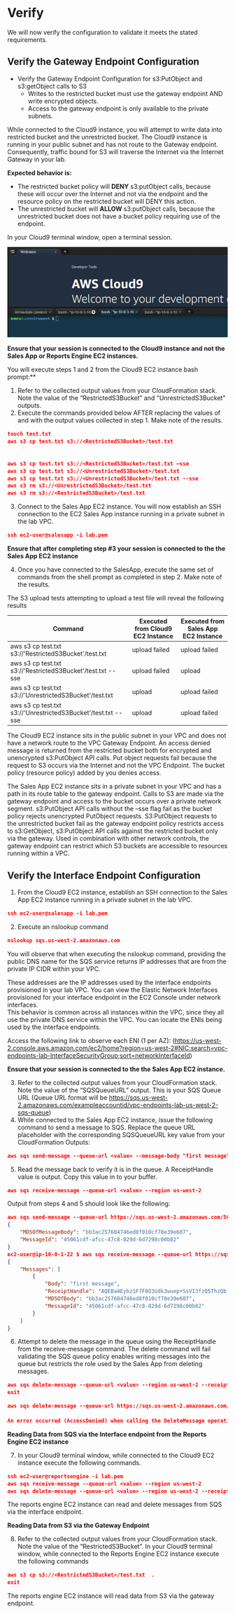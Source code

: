 
# Verify

We will now verify the configuration to validate it meets the stated requirements.  

## Verify the Gateway Endpoint Configuration

* Verify the Gateway Endpoint Configuration for s3:PutObject and s3:getObject calls to S3
  * Writes to the restricted bucket must use the gateway endpoint AND write encrypted objects.
  * Access to the gateway endpoint is only available to the private subnets. 

While connected to the Cloud9 instance, you will attempt to write data into restricted bucket and the unrestricted bucket.  The Cloud9 instance is running in your public subnet and has not route to the Gateway endpoint.  Consequently, traffic bound for S3 will traverse the Internet via the Internet Gateway in your lab.  

**Expected behavior is:** 
* The restricted bucket policy will **DENY** s3:putObject calls, because these will occur over the Internet and not via the endpoint and the resource policy on the restricted bucket will DENY this action. 
* The unrestricted bucket will **ALLOW** s3:putObject calls, because the unrestricted bucket does not have a bucket policy requiring use of the endpoint. 

In your Cloud9 terminal window, open a terminal session.  

![verify-1](./images/verify-1.png) 

**Ensure that your session is connected to the Cloud9 instance and not the Sales App or Reports Engine EC2 instances.** 

You will execute steps 1 and 2 from the Cloud9 EC2 instance bash prompt:**

1.  Refer to the collected output values from your CloudFormation stack.  Note the value of the “RestrictedS3Bucket” and "UnrestrictedS3Bucket" outputs.  
2.  Execute the commands provided below AFTER replacing the values of <RestrictedS3Bucket> and <UnrestrictedS3Bucket> with the output values collected in step 1.  Make note of the results.

``` json
touch test.txt
aws s3 cp test.txt s3://<RestrictedS3Bucket>/test.txt

   
aws s3 cp test.txt s3://<RestrictedS3Bucket>/test.txt –sse
aws s3 cp test.txt s3://<UnrestrictedS3Bucket>/test.txt
aws s3 cp test.txt s3://<UnrestrictedS3Bucket>/test.txt --sse  
aws s3 rm s3://<UnrestrictedS3Bucket>/test.txt   
aws s3 rm s3://<RestrictedS3Bucket>/test.txt     
```

3. Connect to the Sales App EC2 instance.  You will now establish an SSH connection to the EC2 Sales App instance running in a private subnet in the lab VPC.   

``` json
ssh ec2-user@salesapp -i lab.pem
```

**Ensure that after completing step #3 your session is connected to the the Sales App EC2 instance**

4. Once you have connected to the SalesApp, execute the same set of commands from the shell prompt as completed in step 2. Make note of the results.


The S3 upload tests attempting to upload a test file will reveal the following results

|Command   |  Executed from Cloud9 EC2 Instance |  Executed from Sales App EC2 Instance |  
|---|---|---|
| aws s3 cp test.txt s3://'RestrictedS3Bucket'/test.txt    |  upload failed | upload failed  |  
| aws s3 cp test.txt s3://'RestrictedS3Bucket'/test.txt --sse  |  	upload failed |  upload |
| aws s3 cp test.txt s3://'UnrestrictedS3Bucket'/test.txt  |  upload |  upload failed |
| aws s3 cp test.txt s3://'UnrestrictedS3Bucket'/test.txt --sse | upload  | upload failed  |

The Cloud9 EC2 instance sits in the public subnet in your VPC and does not have a network route to the VPC Gateway Endpoint.  An access denied message is returned from the restricted bucket both for encrypted and unencrypted s3:PutObject API calls. Put object requests fail because the request to S3 occurs via the Internet and not the VPC Endpoint.  The bucket policy (resource policy) added by you denies access.

The Sales App EC2 instance sits in a private subnet in your VPC and has a path in its route table to the gateway endpoint.  Calls to S3 are made via the gateway endpoint and access to the bucket occurs over a private network segment.  s3:PutObject API calls without the –sse flag fail as the bucket policy rejects unencrypted PutObject requests.  S3:PutObject requests to the unrestricted bucket fail as the gateway endpoint policy restricts access to s3:GetObject, s3:PutObject API calls against the restricted bucket only via the gateway.  Used in combination with other network controls, the gateway endpoint can restrict which S3 buckets are accessible to resources running within a VPC. 

## Verify the Interface Endpoint Configuration 

1. From the Cloud9 EC2 instance, establish an SSH connection to the Sales App EC2 instance running in a private subnet in the lab VPC.   

``` json
ssh ec2-user@salesapp -i lab.pem
```

2. Execute an nslookup command

``` json
nslookup sqs.us-west-2.amazonaws.com
```

You will observe that when executing the nslookup command, providing the public DNS name for the SQS service returns IP addresses that are from the private IP CIDR within your VPC. 

These addresses are the IP addresses used by the interface endpoints provisioned in your lab VPC.  You can view the Elastic Network Interfaces provisioned for your interface endpoint in the EC2 Console under network interfaces.  
This behavior is common across all instances within the VPC, since they all use the private DNS service within the VPC.  You can locate the ENIs being used by the interface endpoints.

Access the following link to observe each ENI (1 per AZ): (https://us-west-2.console.aws.amazon.com/ec2/home?region=us-west-2#NIC:search=vpc-endpoints-lab-InterfaceSecurityGroup;sort=networkInterfaceId)

**Ensure that your session is connected to the the Sales App EC2 instance.** 

3. Refer to the collected output values from your CloudFormation stack.  Note the value of the “SQSQueueURL” output.  This is your SQS Queue URL (Queue URL format will be https://sqs.us-west-2.amazonaws.com/exampleaccountid/vpc-endpoints-lab-us-west-2-sqs-queue)
4. While connected to the Sales App EC2 instance, issue the following command to send a message to SQS.  Replace the queue URL placeholder <value> with the corresponding SQSQueueURL key value from your CloudFormation Outputs:
 
``` json
aws sqs send-message --queue-url <value> --message-body "first message" --region us-west-2
```
5.  Read the message back to verify it is in the queue.  A ReceiptHandle value is output.  Copy this value in to your buffer.  
  
``` json
aws sqs receive-message --queue-url <value> --region us-west-2
```

Output from steps 4 and 5 should look like the following:

``` json
aws sqs send-message --queue-url https://sqs.us-west-2.amazonaws.com/503395950200/vpc-endpoints-lab-us-west-2-sqs-queue --message-body "first message" --region us-west-2 
{
    "MD5OfMessageBody": "bb3ac257604746ed8f010cf78e39e607", 
    "MessageId": "45061cdf-afcc-47c8-829d-6d7298c00b82"
}
ec2-user@ip-10-0-1-22 $ aws sqs receive-message --queue-url https://sqs.us-west-2.amazonaws.com/503395950200/vpc-endpoints-lab-us-west-2-sqs-queue --region us-west-2 
{
    "Messages": [
        {
            "Body": "first message", 
            "ReceiptHandle": "AQEBa4EybzSF7F8O3Udk3wuep+SsVI3fzQ5ThzQbf4WWa+eC38xz5ngIJQ2jnv1kVTeLJ/5Gd2ojJy/lGAvM3JqytXPbExQdFPbSENiVKfjsG2wTLPrRBQOQsbT73+DehZYz/rtVPFo2x22jAdNUL1uuLS93bkrM59/ZCKiZoXEDPNjh2E8LKwigUwcCs3OZkHL18lL01JzjEWLxdGNptTbD/GN5UgfFfV7AFVqBgPPYoLfAEbGIuyPksrWAW3L92GqflEn7AsociFtLYRgw6fdFLEY59qNMthgD2Fg+xnR4mlOWHjYDBojXXaTwNTcq7aSJngFMAbu5LC9L0GZ+HYxyhK1ItESzRUKWOzNKklOjZ58P/21OIgmdcrxnK4UZ5BE0cdp70LfpWgooD0AEflyR2WXAxJ/HDqra6wvLw0juM54=", 
            "MD5OfBody": "bb3ac257604746ed8f010cf78e39e607", 
            "MessageId": "45061cdf-afcc-47c8-829d-6d7298c00b82"
        }
    ]
}
``` 

6.  Attempt to delete the message in the queue using the ReceiptHandle from the receive-message command.  The delete command will fail validating the SQS queue policy enables writing messages into the queue but restricts the role used by the Sales App from deleting messages.

``` json 
aws sqs delete-message --queue-url <value> --region us-west-2 --receipt-handle <receipthandlevalue>
exit
```

``` json
aws sqs delete-message --queue-url https://sqs.us-west-2.amazonaws.com/503395950200/vpc-endpoints-lab-us-west-2-sqs-queue --region us-west-2 --receipt-handle "AQEBa4EybzSF7F8O3Udk3wuep+SsVI3fzQ5ThzQbf4WWa+eC38xz5ngIJQ2jnv1kVTeLJ/5Gd2ojJy/lGAvM3JqytXPbExQdFPbSENiVKfjsG2wTLPrRBQOQsbT73+DehZYz/rtVPFo2x22jAdNUL1uuLS93bkrM59/ZCKiZoXEDPNjh2E8LKwigUwcCs3OZkHL18lL01JzjEWLxdGNptTbD/GN5UgfFfV7AFVqBgPPYoLfAEbGIuyPksrWAW3L92GqflEn7AsociFtLYRgw6fdFLEY59qNMthgD2Fg+xnR4mlOWHjYDBojXXaTwNTcq7aSJngFMAbu5LC9L0GZ+HYxyhK1ItESzRUKWOzNKklOjZ58P/21OIgmdcrxnK4UZ5BE0cdp70LfpWgooD0AEflyR2WXAxJ/HDqra6wvLw0juM54="

An error occurred (AccessDenied) when calling the DeleteMessage operation: Access to the resource https://us-west-2.queue.amazonaws.com/ is denied.
```

**Reading Data from SQS via the Interface endpoint from the Reports Engine EC2 instance**

7. In your Cloud9 terminal window, while connected to the Cloud9 EC2 instance execute the following commands.  

``` json
ssh ec2-user@reportsengine -i lab.pem
aws sqs receive-message --queue-url <value> --region us-west-2
aws sqs delete-message --queue-url <value> --region us-west-2 --receipt-handle <receipthandlevalue>
```

The reports engine EC2 instance can read and delete messages from SQS via the interface endpoint.

**Reading Data from S3 via the Gateway Endpoint**

8.  Refer to the collected output values from your CloudFormation stack.  Note the value of the “RestrictedS3Bucket”.  In your Cloud9 terminal window, while connected to the Reports Engine EC2 instance execute the following commands  

``` json
aws s3 cp s3://<RestrictedS3Bucket>/test.txt  .
exit
```

The reports engine EC2 instance will read data from S3 via the gateway endpoint.